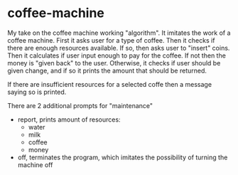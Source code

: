 # coffee-machine

My take on the coffee machine working "algorithm".
It imitates the work of a coffee machine.
First it asks user for a type of coffee.
Then it checks if there are enough resources available.
If so, then asks user to "insert" coins.
Then it calculates if user input enough to pay for the coffee.
If not then the money is "given back" to the user.
Otherwise, it checks if user should be given change, 
and if so it prints the amount that should be returned.

If there are insufficient resources for a selected coffe then a message
saying so is printed.

There are 2 additional prompts for "maintenance"
- report, prints amount of resources:
  - water
  - milk
  - coffee
  - money
- off, terminates the program, which imitates the possibility of turning the
machine off